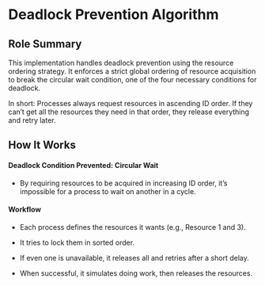 # Deadlock Prevention Algorithm 
## Role Summary
This implementation handles deadlock prevention using the resource ordering strategy.
It enforces a strict global ordering of resource acquisition to break the circular wait condition, one of the four necessary conditions for deadlock.

In short:
Processes always request resources in ascending ID order.
If they can’t get all the resources they need in that order, they release everything and retry later.

## How It Works
#### Deadlock Condition Prevented: Circular Wait
- By requiring resources to be acquired in increasing ID order, it’s impossible for a process to wait on another in a cycle.

#### Workflow
- Each process defines the resources it wants (e.g., Resource 1 and 3).

- It tries to lock them in sorted order.

- If even one is unavailable, it releases all and retries after a short delay.

- When successful, it simulates doing work, then releases the resources.



